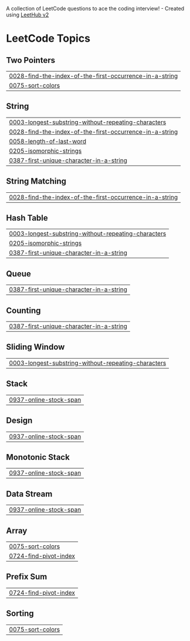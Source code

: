 A collection of LeetCode questions to ace the coding interview! - Created using [LeetHub v2](https://github.com/arunbhardwaj/LeetHub-2.0)
<!---LeetCode Topics Start-->
# LeetCode Topics
## Two Pointers
|  |
| ------- |
| [0028-find-the-index-of-the-first-occurrence-in-a-string](https://github.com/PrakashIrom/Leetcode/tree/master/0028-find-the-index-of-the-first-occurrence-in-a-string) |
| [0075-sort-colors](https://github.com/PrakashIrom/Leetcode/tree/master/0075-sort-colors) |
## String
|  |
| ------- |
| [0003-longest-substring-without-repeating-characters](https://github.com/PrakashIrom/Leetcode/tree/master/0003-longest-substring-without-repeating-characters) |
| [0028-find-the-index-of-the-first-occurrence-in-a-string](https://github.com/PrakashIrom/Leetcode/tree/master/0028-find-the-index-of-the-first-occurrence-in-a-string) |
| [0058-length-of-last-word](https://github.com/PrakashIrom/Leetcode/tree/master/0058-length-of-last-word) |
| [0205-isomorphic-strings](https://github.com/PrakashIrom/Leetcode/tree/master/0205-isomorphic-strings) |
| [0387-first-unique-character-in-a-string](https://github.com/PrakashIrom/Leetcode/tree/master/0387-first-unique-character-in-a-string) |
## String Matching
|  |
| ------- |
| [0028-find-the-index-of-the-first-occurrence-in-a-string](https://github.com/PrakashIrom/Leetcode/tree/master/0028-find-the-index-of-the-first-occurrence-in-a-string) |
## Hash Table
|  |
| ------- |
| [0003-longest-substring-without-repeating-characters](https://github.com/PrakashIrom/Leetcode/tree/master/0003-longest-substring-without-repeating-characters) |
| [0205-isomorphic-strings](https://github.com/PrakashIrom/Leetcode/tree/master/0205-isomorphic-strings) |
| [0387-first-unique-character-in-a-string](https://github.com/PrakashIrom/Leetcode/tree/master/0387-first-unique-character-in-a-string) |
## Queue
|  |
| ------- |
| [0387-first-unique-character-in-a-string](https://github.com/PrakashIrom/Leetcode/tree/master/0387-first-unique-character-in-a-string) |
## Counting
|  |
| ------- |
| [0387-first-unique-character-in-a-string](https://github.com/PrakashIrom/Leetcode/tree/master/0387-first-unique-character-in-a-string) |
## Sliding Window
|  |
| ------- |
| [0003-longest-substring-without-repeating-characters](https://github.com/PrakashIrom/Leetcode/tree/master/0003-longest-substring-without-repeating-characters) |
## Stack
|  |
| ------- |
| [0937-online-stock-span](https://github.com/PrakashIrom/Leetcode/tree/master/0937-online-stock-span) |
## Design
|  |
| ------- |
| [0937-online-stock-span](https://github.com/PrakashIrom/Leetcode/tree/master/0937-online-stock-span) |
## Monotonic Stack
|  |
| ------- |
| [0937-online-stock-span](https://github.com/PrakashIrom/Leetcode/tree/master/0937-online-stock-span) |
## Data Stream
|  |
| ------- |
| [0937-online-stock-span](https://github.com/PrakashIrom/Leetcode/tree/master/0937-online-stock-span) |
## Array
|  |
| ------- |
| [0075-sort-colors](https://github.com/PrakashIrom/Leetcode/tree/master/0075-sort-colors) |
| [0724-find-pivot-index](https://github.com/PrakashIrom/Leetcode/tree/master/0724-find-pivot-index) |
## Prefix Sum
|  |
| ------- |
| [0724-find-pivot-index](https://github.com/PrakashIrom/Leetcode/tree/master/0724-find-pivot-index) |
## Sorting
|  |
| ------- |
| [0075-sort-colors](https://github.com/PrakashIrom/Leetcode/tree/master/0075-sort-colors) |
<!---LeetCode Topics End-->